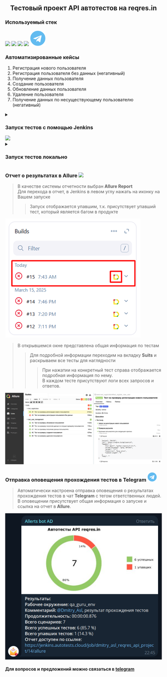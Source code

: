 <h2 align="center"> Тестовый проект API автотестов на reqres.in </h2>  


### Используемый стек
<p>
  <img src="https://cdn.jsdelivr.net/gh/devicons/devicon@latest/icons/python/python-original-wordmark.svg" height=50 weight=50 />  
  <img src="https://cdn.jsdelivr.net/gh/devicons/devicon@latest/icons/pytest/pytest-original-wordmark.svg" height=50 weight=50 />
  <img src="https://cdn.jsdelivr.net/gh/devicons/devicon@latest/icons/jenkins/jenkins-original.svg" height=50 weight=50 />
  <img src="https://avatars.githubusercontent.com/u/5879127?s=200&v=4" height=50 weight=50 />
  <img src="https://github.com/DmitryAsl/reqres_api_project/blob/master/data/pictures/Telegram.svg" height=50 weight=50 />
</p>        

### Автоматизированные кейсы
1. Регистрация нового пользователя
2. Регистрация пользователя без данных (негативный)
3. Получение данных пользователя
4. Создание пользователя
5. Обновление данных пользователя
6. Удаление пользователя
7. Получение данных по несуществующему пользователю (негативный)

<details>
<summary><h3> Запуск тестов с помощью Jenkins </h3><img src="https://cdn.jsdelivr.net/gh/devicons/devicon@latest/icons/jenkins/jenkins-original.svg" height=30 weight=30 /></summary> 

  > **Перейти в [сборку](https://jenkins.autotests.cloud/job/dmitry_asl_reqres_api_project/)**  
  > **Нажать на кнопку "Build Now"**  
  <p>
  <img src="https://github.com/DmitryAsl/reqres_api_project/blob/master/data/pictures/jenkins_build.png" />
  </p> 

  > Результаты запуска находятся в левом углу, последний запуск  
  <img src="https://github.com/DmitryAsl/reqres_api_project/blob/master/data/pictures/jenkins_builds_allurepng.png" />
</details>
<details>
<summary><h3> Запуск тестов локально </h3></summary>  

  1. Склонировать репозиторий
  2. Открыть проект в PyCharm
  3. Ввести в терминале следующие команды
     - если Poetry ещё **не установлен**, сначала установите его:  
    ```
    pip install poetry  
    ```
  > Основные команды по настройке проекта и запуска тестов  
  ```
  poetry install --no-root
  poetry shell
  pytest tests
  ```
**Если локально установлен Allure можно посмотреть отчет, для этого выполняем**
  ```
  allure serve allure-results
  ```

</details>

### Отчет о результатах в Allure <img src="https://avatars.githubusercontent.com/u/5879127?s=200&v=4" height=30 weight=30 />
> В качестве системы отчетности выбран **Allure Report**  
> Для перехода в отчет, в Jenkins в левом углу нажать на иконку на Вашем запуске
>> Запуск отображается упавшим, т.к. присутствует упавший тест, который является багом в продукте   
  <img src="https://github.com/DmitryAsl/reqres_api_project/blob/master/data/pictures/jenkins_builds_allurepng.png" />
  
> В открывшемся окне представлена общая информация по тестам  
>> Для подробной информации переходим на вкладку **Suits** и раскрываем все тесты для наглядности  
>>> При нажатии на конкретный тест справа отображается подробная информация по нему.  
>>> В каждом тесте присутствуют логи всех запросов и ответов.
 <img src="https://github.com/DmitryAsl/reqres_api_project/blob/master/data/pictures/allure_full_info.png" />

### Отправка оповещения прохождения тестов в Telegram <img src="https://github.com/DmitryAsl/qa_guru_hw_14_Samokat/blob/main/data/icons/Telegram.svg" height=30 weight=30 />

> Автоматически настроена отправка оповещения о результатах прохождения тестов в чат **Telegram** с тегом ответственных людей.  
> В оповещении присутствует общая информация о запуске и ссылка на отчет в **Allure**.  
<img src="https://github.com/DmitryAsl/reqres_api_project/blob/master/data/pictures/notifications_tg.png" />

#### Для вопросов и предложений можно связаться в [telegram](https://t.me/Dmitry_Asl) 
